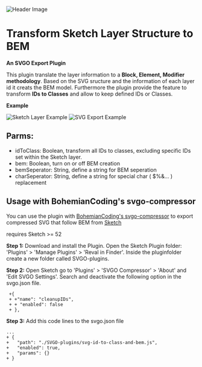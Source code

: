![Header Image](https://repository-images.githubusercontent.com/186617526/74d75b80-7676-11e9-8dfa-11c31e1e7615)

# Transform Sketch Layer Structure to BEM
**An SVGO Export Plugin**

This plugin translate the layer information to a **Block, Element, Modifier methodology**.
Based on the SVG sructure and the information of each layer id it creats the BEM model.
Furthermore the plugin provide the feature to transform **IDs to Classes** and allow to keep defined IDs or Classes.

**Example**

![Sketch Layer Example](https://github.com/mLihs/svgo-id-to-class-and-bem/blob/master/src/img/example_a.png?raw=true)
![SVG Export Example](https://github.com/mLihs/svgo-id-to-class-and-bem/blob/master/src/img/example_b.png?raw=true)


## Parms:

* idToClass: Boolean, transform all IDs to classes, excluding specific IDs set within the Sketch layer.
* bem: Boolean, turn on or off BEM creation
* bemSeperator: String, define a string for BEM seperation
* charSeperator: String, define a string for special char ( $%&… ) replacement




## Usage with BohemianCoding's svgo-compressor

You can use the plugin with [BohemianCoding's svgo-compressor](https://github.com/BohemianCoding/svgo-compressor) to export   compressed SVG that follow BEM from [Sketch](https://www.sketch.com)

requires Sketch >= 52


**Step 1:**
Download and install the Plugin.
Open the Sketch Plugin folder: 'Plugins' > 'Manage Plugins' > 'Reval in Finder'. 
Inside the pluginfolder create a new folder called SVGO-plugins.

**Step 2:**
Open Sketch go to 'Plugins' > 'SVGO Compressor' > 'About' and 'Edit SVGO Settings'.
Search and deactivate the following option in the svgo.json file.

```
 +{
 + +"name": "cleanupIDs",
 + + "enabled": false
 + },
```

**Step 3:**
Add this code lines to the svgo.json file
```
...
+ {
+   "path": "./SVGO-plugins/svg-id-to-class-and-bem.js",
+   "enabled": true,
+   "params": {}
+ }

```
